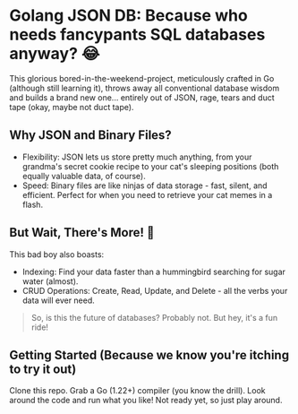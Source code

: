 # Golang JSON DB: Because who needs fancypants SQL databases anyway? 😂

This glorious bored-in-the-weekend-project, meticulously crafted in Go (although still learning it), throws away all conventional database wisdom and builds a brand new one... entirely out of JSON, rage, tears and duct tape (okay, maybe not duct tape).

## Why JSON and Binary Files?

- Flexibility: JSON lets us store pretty much anything, from your grandma's secret cookie recipe to your cat's sleeping positions (both equally valuable data, of course).
- Speed: Binary files are like ninjas of data storage - fast, silent, and efficient. Perfect for when you need to retrieve your cat memes in a flash.

## But Wait, There's More! 🤯

This bad boy also boasts:

- Indexing: Find your data faster than a hummingbird searching for sugar water (almost).
- CRUD Operations: Create, Read, Update, and Delete - all the verbs your data will ever need.

> So, is this the future of databases? Probably not. But hey, it's a fun ride!

## Getting Started (Because we know you're itching to try it out)

Clone this repo.
Grab a Go (1.22+) compiler (you know the drill).
Look around the code and run what you like!
Not ready yet, so just play around.
